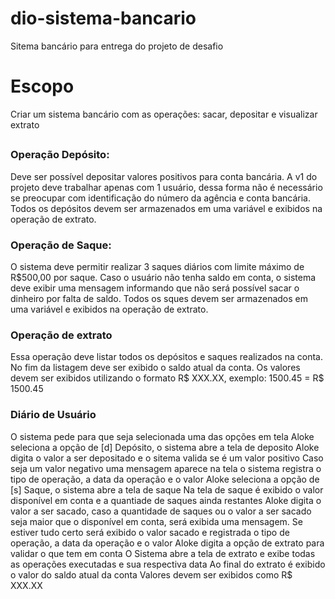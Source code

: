 # dio-sistema-bancario
Sitema bancário para entrega do projeto de desafio

# Escopo
Criar um sistema bancário com as operações: sacar, depositar e visualizar extrato
##
### Operação Depósito:
Deve ser possível depositar valores positivos para conta bancária. A v1 do projeto deve trabalhar apenas com 1 usuário, dessa forma não é necessário se preocupar com identificação do número da agência e conta bancária. Todos os depósitos devem ser armazenados em uma variável e exibidos na operação de extrato.
### Operação de Saque:
O sistema deve permitir realizar 3 saques diários com limite máximo de R$500,00 por saque. Caso o usuário não tenha saldo em conta, o sistema deve exibir uma mensagem informando que não será possível sacar o dinheiro por falta de saldo. Todos os sques devem ser armazenados em uma variável e exibidos na operação de extrato.
### Operação de extrato
Essa operação deve listar todos os depósitos e saques realizados na conta. No fim da listagem deve ser exibido o saldo atual da conta.
Os valores devem ser exibidos utilizando o formato R$ XXX.XX, exemplo:
1500.45 = R$ 1500.45

### Diário de Usuário
O sistema pede para que seja selecionada uma das opções em tela
Aloke seleciona a opção de [d] Depósito, o sistema abre a tela de deposito
Aloke digita o valor a ser depositado e o sitema valida se é um valor positivo
Caso seja um valor negativo uma mensagem aparece na tela
o sistema registra o tipo de operação, a data da operação e o valor
Aloke seleciona a opção de [s] Saque, o sistema abre a tela de saque
Na tela de saque é exibido o valor disponível em conta e a quantiade de saques ainda restantes
Aloke digita o valor a ser sacado, caso a quantidade de saques ou o valor a ser sacado seja maior
que o disponível em conta, será exibida uma mensagem. Se estiver tudo certo será exibido o valor
sacado e registrada o tipo de operação, a data da operação e o valor
Aloke digita a opção de extrato para validar o que tem em conta
O Sistema abre a tela de extrato e exibe todas as operações executadas e sua respectiva data
Ao final do extrato é exibido o valor do saldo atual da conta 
Valores devem ser exibidos como R$ XXX.XX